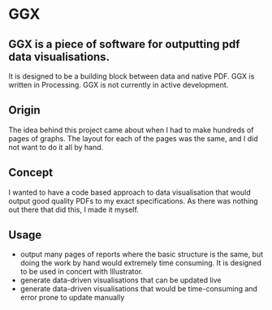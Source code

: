 # GGX

## GGX is a piece of software for outputting pdf data visualisations.
It is designed to be a building block between data and native PDF. 
GGX is written in Processing. GGX is not currently in active development.

## Origin
The idea behind this project came about when I had to make hundreds of pages of graphs. The layout for each of the pages was the same, and I did not want to do it all by hand.

## Concept
I wanted to have a code based approach to data visualisation that would output good quality PDFs to my exact specifications. As there was nothing out there that did this, I made it myself.

## Usage
- output many pages of reports where the basic structure is the same, but doing the work by hand would extremely time consuming. It is designed to be used in concert with Illustrator.
- generate data-driven visualisations that can be updated live
- generate data-driven visualisations that would be time-consuming and error prone to update manually
